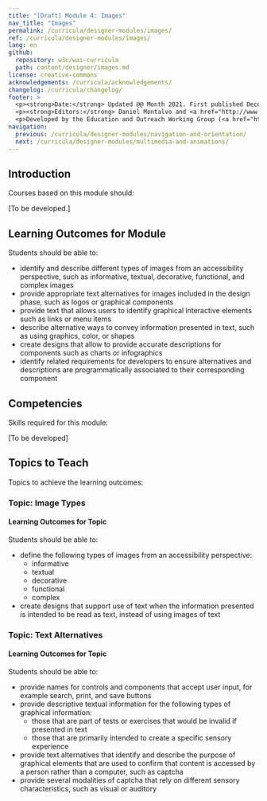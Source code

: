 ```yaml
---
title: "[Draft] Module 4: Images"
nav_title: "Images"
permalink: /curricula/designer-modules/images/
ref: /curricula/designer-modules/images/
lang: en
github:
  repository: w3c/wai-curricula
  path: content/designer/images.md
license: creative-commons
acknowledgements: /curricula/acknowledgements/
changelog: /curricula/changelog/
footer: >
  <p><strong>Date:</strong> Updated @@ Month 2021. First published December 2019. CHANGELOG</p>
  <p><strong>Editors:</strong> Daniel Montalvo and <a href="http://www.w3.org/People/shadi/">Shadi Abou-Zahra</a>. Contributors: <a href="https://www.w3.org/WAI/EO/EOWG-members">EOWG Participants</a>. ACKNOWLEDGEMENTS lists contributors and credits.</p>
  <p>Developed by the Education and Outreach Working Group (<a href="http://www.w3.org/WAI/EO/">EOWG</a>). Developed with support from the <a href="https://www.w3.org/WAI/about/projects/wai-guide/">WAI-Guide Project</a> funded by the European Commission (EC) under the Horizon 2020 program (Grant Agreement 822245).</p>
navigation:
  previous: /curricula/designer-modules/navigation-and-orientation/
  next: /curricula/designer-modules/multimedia-and-animations/
---
```


## Introduction

Courses based on this module should:

[To be developed.]

## Learning Outcomes for Module

Students should be able to:

* identify and describe different types of images from an accessibility perspective, such as informative, textual, decorative, functional, and complex images
* provide appropriate text alternatives for images included in the design phase, such as logos or graphical components
* provide text that allows users to identify graphical interactive elements such as links or menu items
* describe alternative ways to convey information presented in text, such as using graphics, color, or shapes
* create designs that allow to provide accurate descriptions for components such as charts or infographics
* identify related requirements for developers to ensure alternatives and descriptions are programmatically associated to their corresponding component

## Competencies

Skills required for this module:

[To be developed]

## Topics to Teach

Topics to achieve the learning outcomes:

### Topic: Image Types

#### Learning Outcomes for Topic

Students should be able to:

* define the following types of images from an accessibility perspective:
  * informative
  * textual
  * decorative
  * functional
  * complex
* create designs that support use of text when the information presented is intended to be read as text, instead of using images of text

### Topic: Text Alternatives

#### Learning Outcomes for Topic

Students should be able to:

* provide names for controls and components that accept user input, for example search, print, and save buttons
* provide descriptive textual information for the following types of graphical information:
  * those that are part of tests or exercises that would be invalid if presented in text
  * those that are primarily intended to create a specific sensory experience
* provide text alternatives that identify and describe the purpose of graphical elements that are used to confirm that content is accessed by a person rather than a computer, such as captcha
* provide several modalities of captcha that rely on different sensory characteristics, such as visual or auditory

